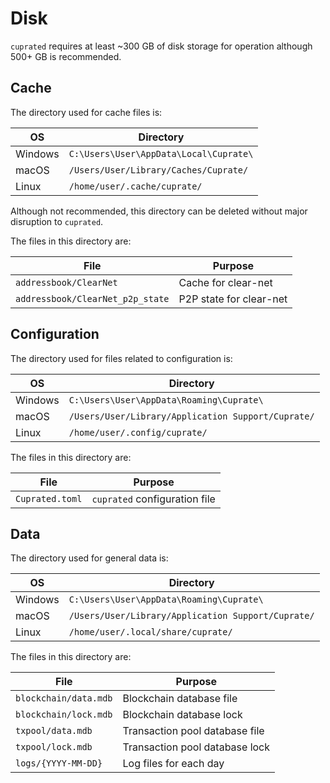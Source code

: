 # Disk
`cuprated` requires at least ~300 GB of disk storage for operation although 500+ GB is recommended.

## Cache
The directory used for cache files is:

| OS      | Directory                              |
|---------|----------------------------------------|
| Windows | `C:\Users\User\AppData\Local\Cuprate\` |
| macOS   | `/Users/User/Library/Caches/Cuprate/`  |
| Linux   | `/home/user/.cache/cuprate/`           |

Although not recommended, this directory can be deleted without major disruption to `cuprated`.

The files in this directory are:

| File                             | Purpose |
|----------------------------------|---------|
| `addressbook/ClearNet`           | Cache for clear-net
| `addressbook/ClearNet_p2p_state` | P2P state for clear-net

## Configuration
The directory used for files related to configuration is:

| OS      | Directory                                          |
|---------|----------------------------------------------------|
| Windows | `C:\Users\User\AppData\Roaming\Cuprate\`           |
| macOS   | `/Users/User/Library/Application Support/Cuprate/` |
| Linux   | `/home/user/.config/cuprate/`                      |

The files in this directory are:

| File            | Purpose |
|-----------------|---------|
| `Cuprated.toml` | `cuprated` configuration file

## Data
The directory used for general data is:

| OS      | Directory                                          |
|---------|----------------------------------------------------|
| Windows | `C:\Users\User\AppData\Roaming\Cuprate\`           |
| macOS   | `/Users/User/Library/Application Support/Cuprate/` |
| Linux   | `/home/user/.local/share/cuprate/`                 |

The files in this directory are:

<!-- TODO: document redb files -->

| File                  | Purpose |
|-----------------------|---------|
| `blockchain/data.mdb` | Blockchain database file
| `blockchain/lock.mdb` | Blockchain database lock
| `txpool/data.mdb`     | Transaction pool database file
| `txpool/lock.mdb`     | Transaction pool database lock
| `logs/{YYYY-MM-DD}`   | Log files for each day